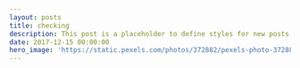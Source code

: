```yaml
---
layout: posts
title: checking
description: This post is a placeholder to define styles for new posts to be built off of.
date: 2017-12-15 00:00:00
hero_image: 'https://static.pexels.com/photos/372882/pexels-photo-372882.jpeg'
---
```

